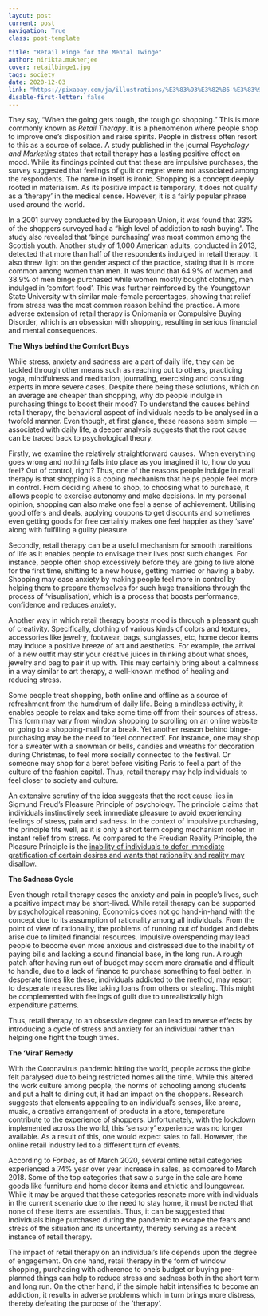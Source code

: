 ```yaml
---
layout: post
current: post
navigation: True
class: post-template

title: "Retail Binge for the Mental Twinge"
author: nirikta.mukherjee
cover: retailbinge1.jpg
tags: society
date: 2020-12-03
link: "https://pixabay.com/ja/illustrations/%E3%83%93%E3%82%B6-%E3%83%93%E3%82%B8%E3%83%8D%E3%82%B9-%E8%B3%BC%E5%85%A5-%E3%82%AB%E3%83%BC%E3%83%89-3082813/"
disable-first-letter: false
---
```

<p class="ql-align-justify">They say, “When the going gets tough, the tough go shopping.” This is more commonly known as <em >Retail Therapy</em>. It is a phenomenon where people shop to improve one’s disposition and raise spirits. People in distress often resort to this as a source of solace. A study published in the journal <em >Psychology and Marketing</em> states that retail therapy has a lasting positive effect on mood. While its findings pointed out that these are impulsive purchases, the survey suggested that feelings of guilt or regret were not associated among the respondents.&nbsp;The name in itself is ironic. Shopping is a concept deeply rooted in materialism. As its positive impact is temporary, it does not qualify as a ‘therapy’ in the medical sense. However, it is a fairly popular phrase used around the world.&nbsp;</p><p class="ql-align-justify">In a 2001 survey conducted by the European Union, it was found that 33% of the shoppers surveyed had a “high level of addiction to rash buying”. The study also revealed that ‘binge purchasing’ was most common among the Scottish youth. Another study of 1,000 American adults, conducted in 2013, detected that more than half of the respondents indulged in retail therapy. It also threw light on the gender aspect of the practice, stating that it is more common among women than men. It was found that 64.9% of women and 38.9% of men binge purchased while women mostly bought clothing, men indulged in ‘comfort food’. This was further reinforced by the Youngstown State University with similar male-female percentages, showing that relief from stress was the most common reason behind the practice. A more adverse extension of retail therapy is Oniomania or Compulsive Buying Disorder, which is an obsession with shopping, resulting in serious financial and mental consequences.&nbsp;</p><p class="ql-align-justify"><strong >The Whys behind the Comfort Buys&nbsp;</strong></p><p class="ql-align-justify">While stress, anxiety and sadness are a part of daily life, they can be tackled through other means such as reaching out to others, practicing yoga, mindfulness and meditation, journaling, exercising and consulting experts in more severe cases. Despite there being these solutions, which on an average are cheaper than shopping, why do people indulge in purchasing things to boost their mood? To understand the causes behind retail therapy, the behavioral aspect of individuals needs to be analysed in a twofold manner. Even though, at first glance, these reasons seem simple — associated with daily life, a deeper analysis suggests that the root cause can be traced back to psychological theory.&nbsp;</p><p class="ql-align-justify">Firstly, we examine the relatively straightforward causes.&nbsp;&nbsp;When everything goes wrong and nothing falls into place as you imagined it to, how do you feel? Out of control, right? Thus, one of the reasons people indulge in retail therapy is that shopping is a coping mechanism that helps people feel more in control. From deciding where to shop, to choosing what to purchase, it allows people to exercise autonomy and make decisions. In my personal opinion, shopping can also make one feel a sense of achievement. Utilising good offers and deals, applying coupons to get discounts and sometimes even getting goods for free certainly makes one feel happier as they ‘save’ along with fulfilling a guilty pleasure.&nbsp;</p><p class="ql-align-justify">Secondly, retail therapy can be a useful mechanism for smooth transitions of life as it enables people to envisage their lives post such changes. For instance, people often shop excessively before they are going to live alone for the first time, shifting to a new house, getting married or having a baby. Shopping may ease anxiety by making people feel more in control by helping them to prepare themselves for such huge transitions through the process of ‘visualisation’, which is a process that boosts performance, confidence and reduces anxiety.&nbsp;</p><p class="ql-align-justify">Another way in which retail therapy boosts mood is through a pleasant gush of creativity. Specifically, clothing of various kinds of colors and textures, accessories like jewelry, footwear, bags, sunglasses, etc, home decor items may induce a positive breeze of art and aesthetics. For example, the arrival of a new outfit may stir your creative juices in thinking about what shoes, jewelry and bag to pair it up with. This may certainly bring about a calmness in a way similar to art therapy, a well-known method of healing and reducing stress.&nbsp;</p><p class="ql-align-justify">Some people treat shopping, both online and offline as a source of refreshment from the humdrum of daily life. Being a mindless activity, it enables people to relax and take some time off from their sources of stress. This form may vary from window shopping to scrolling on an online website or going to a shopping-mall for a break.&nbsp;Yet another reason behind binge-purchasing may be the need to ‘feel connected’. For instance, one may shop for a sweater with a snowman or bells, candies and wreaths for decoration during Christmas, to feel more socially connected to the festival. Or someone may shop for a beret before visiting Paris to feel a part of the culture of the fashion capital. Thus, retail therapy may help individuals to feel closer to society and culture.&nbsp;</p><p class="ql-align-justify">An extensive scrutiny of the idea suggests that the root cause lies in Sigmund Freud’s Pleasure Principle of psychology. The principle claims that individuals instinctively seek immediate pleasure to avoid experiencing feelings of stress, pain and sadness. In the context of impulsive purchasing, the principle fits well, as it is only a short term coping mechanism rooted in instant relief from stress. As compared to the Freudian Reality Principle, the Pleasure Principle is the <a href="https://thepangean.com/Present-Bias-Focus-on-the-Now-but-maybe-Not-Always" rel="noopener noreferrer" target="_blank" >inability of individuals to defer immediate gratification of certain desires and wants that rationality and reality may disallow.&nbsp;</a></p><p class="ql-align-justify"><strong >The Sadness Cycle&nbsp;&nbsp;</strong></p><p class="ql-align-justify">Even though retail therapy eases the anxiety and pain in people’s lives, such a positive impact may be short-lived. While retail therapy can be supported by psychological reasoning, Economics does not go hand-in-hand with the concept due to its assumption of rationality among all individuals. From the point of view of rationality, the problems of running out of budget and debts arise due to limited financial resources. Impulsive overspending may lead people to become even more anxious and distressed due to the inability of paying bills and lacking a sound financial base, in the long run. A rough patch after having run out of budget may seem more dramatic and difficult to handle, due to a lack of finance to purchase something to feel better. In desperate times like these, individuals addicted to the method, may resort to desperate measures like taking loans from others or stealing. This might be complemented with feelings of guilt due to unrealistically high expenditure patterns.&nbsp;</p><p class="ql-align-justify">Thus, retail therapy, to an obsessive degree can lead to reverse effects by introducing a cycle of stress and anxiety for an individual rather than helping one fight the tough times.&nbsp;</p><p class="ql-align-justify"><strong >The ‘Viral’ Remedy&nbsp;</strong></p><p class="ql-align-justify">With the Coronavirus pandemic hitting the world, people across the globe felt paralysed due to being restricted homes all the time. While this altered the work culture among people, the norms of schooling among students and put a halt to dining out, it had an impact on the shoppers. Research suggests that elements appealing to an individual’s senses, like aroma, music, a creative arrangement of products in a store, temperature contribute to the experience of shoppers. Unfortunately, with the lockdown implemented across the world, this ‘sensory’ experience was no longer available. As a result of this, one would expect sales to fall. However, the online retail industry led to a different turn of events.</p><p class="ql-align-justify">According to <em >Forbes</em>, as of March 2020, several online retail categories experienced a 74% year over year increase in sales, as compared to March 2018. Some of the top categories that saw a surge in the sale are home goods like furniture and home decor items and athletic and loungewear. While it may be argued that these categories resonate more with individuals in the current scenario due to the need to stay home, it must be noted that none of these items are essentials. Thus, it can be suggested that individuals binge purchased during the pandemic to escape the fears and stress of the situation and its uncertainty, thereby serving as a recent instance of retail therapy.&nbsp;</p><p class="ql-align-justify">The impact of retail therapy on an individual’s life depends upon the degree of engagement. On one hand, retail therapy in the form of window shopping, purchasing with adherence to one’s budget or buying pre-planned things can help to reduce stress and sadness both in the short term and long run. On the other hand, if the simple habit intensifies to become an addiction, it results in adverse problems which in turn brings more distress, thereby defeating the purpose of the ‘therapy’.&nbsp;</p>